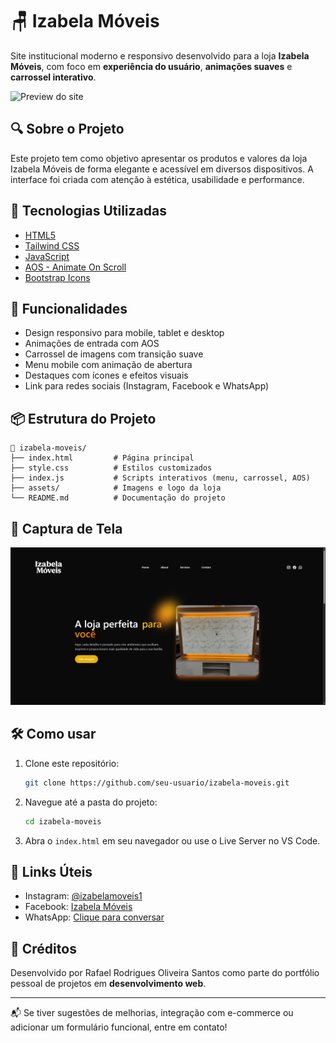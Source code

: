 # 🪑 Izabela Móveis

Site institucional moderno e responsivo desenvolvido para a loja **Izabela Móveis**, com foco em **experiência do usuário**, **animações suaves** e **carrossel interativo**.

![Preview do site](./assets/preview.png)

## 🔍 Sobre o Projeto

Este projeto tem como objetivo apresentar os produtos e valores da loja Izabela Móveis de forma elegante e acessível em diversos dispositivos. A interface foi criada com atenção à estética, usabilidade e performance.

## 🚀 Tecnologias Utilizadas

- [HTML5](https://developer.mozilla.org/pt-BR/docs/Web/HTML)
- [Tailwind CSS](https://tailwindcss.com/)
- [JavaScript](https://developer.mozilla.org/pt-BR/docs/Web/JavaScript)
- [AOS - Animate On Scroll](https://michalsnik.github.io/aos/)
- [Bootstrap Icons](https://icons.getbootstrap.com/)

## 🧭 Funcionalidades

- Design responsivo para mobile, tablet e desktop
- Animações de entrada com AOS
- Carrossel de imagens com transição suave
- Menu mobile com animação de abertura
- Destaques com ícones e efeitos visuais
- Link para redes sociais (Instagram, Facebook e WhatsApp)

## 📦 Estrutura do Projeto

```
📁 izabela-moveis/
├── index.html         # Página principal
├── style.css          # Estilos customizados
├── index.js           # Scripts interativos (menu, carrossel, AOS)
├── assets/            # Imagens e logo da loja
└── README.md          # Documentação do projeto
```

## 📸 Captura de Tela

![Site Izabela Móveis](./assets/captura.png)

## 🛠️ Como usar

1. Clone este repositório:
   ```bash
   git clone https://github.com/seu-usuario/izabela-moveis.git
   ```
2. Navegue até a pasta do projeto:
   ```bash
   cd izabela-moveis
   ```
3. Abra o `index.html` em seu navegador ou use o Live Server no VS Code.

## 🔗 Links Úteis

- Instagram: [@izabelamoveis1](https://www.instagram.com/izabelamoveis1/)
- Facebook: [Izabela Móveis](https://www.facebook.com/izabela.movies)
- WhatsApp: [Clique para conversar](https://wa.me/5544988239500)

## 🙌 Créditos

Desenvolvido por Rafael Rodrigues Oliveira Santos como parte do portfólio pessoal de projetos em **desenvolvimento web**.

---

📬 Se tiver sugestões de melhorias, integração com e-commerce ou adicionar um formulário funcional, entre em contato!

